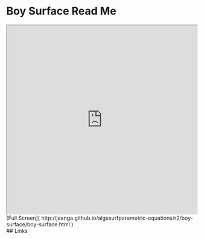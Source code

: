 Boy Surface Read Me
===

<iframe src='http://jaanga.github.io/algesurf/parametric-equations/r2/boy-surface/boy-surface.html' width=100% height=500px >
There is an `iframe` here. It is not visible when viewed on github.com/algesurf. To view, please see 'Project Links' below.
</iframe>
[Full Screen]( http://jaanga.github.io/algesurfparametric-equations/r2/boy-surface/boy-surface.html )
<br>
## Links 
<http://www.3d-meier.de/tut3/Seite6.html>  
